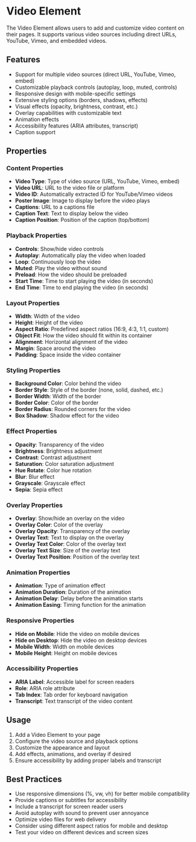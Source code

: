 # Video Element

The Video Element allows users to add and customize video content on their pages. It supports various video sources including direct URLs, YouTube, Vimeo, and embedded videos.

## Features

- Support for multiple video sources (direct URL, YouTube, Vimeo, embed)
- Customizable playback controls (autoplay, loop, muted, controls)
- Responsive design with mobile-specific settings
- Extensive styling options (borders, shadows, effects)
- Visual effects (opacity, brightness, contrast, etc.)
- Overlay capabilities with customizable text
- Animation effects
- Accessibility features (ARIA attributes, transcript)
- Caption support

## Properties

### Content Properties

- **Video Type**: Type of video source (URL, YouTube, Vimeo, embed)
- **Video URL**: URL to the video file or platform
- **Video ID**: Automatically extracted ID for YouTube/Vimeo videos
- **Poster Image**: Image to display before the video plays
- **Captions**: URL to a captions file
- **Caption Text**: Text to display below the video
- **Caption Position**: Position of the caption (top/bottom)

### Playback Properties

- **Controls**: Show/hide video controls
- **Autoplay**: Automatically play the video when loaded
- **Loop**: Continuously loop the video
- **Muted**: Play the video without sound
- **Preload**: How the video should be preloaded
- **Start Time**: Time to start playing the video (in seconds)
- **End Time**: Time to end playing the video (in seconds)

### Layout Properties

- **Width**: Width of the video
- **Height**: Height of the video
- **Aspect Ratio**: Predefined aspect ratios (16:9, 4:3, 1:1, custom)
- **Object Fit**: How the video should fit within its container
- **Alignment**: Horizontal alignment of the video
- **Margin**: Space around the video
- **Padding**: Space inside the video container

### Styling Properties

- **Background Color**: Color behind the video
- **Border Style**: Style of the border (none, solid, dashed, etc.)
- **Border Width**: Width of the border
- **Border Color**: Color of the border
- **Border Radius**: Rounded corners for the video
- **Box Shadow**: Shadow effect for the video

### Effect Properties

- **Opacity**: Transparency of the video
- **Brightness**: Brightness adjustment
- **Contrast**: Contrast adjustment
- **Saturation**: Color saturation adjustment
- **Hue Rotate**: Color hue rotation
- **Blur**: Blur effect
- **Grayscale**: Grayscale effect
- **Sepia**: Sepia effect

### Overlay Properties

- **Overlay**: Show/hide an overlay on the video
- **Overlay Color**: Color of the overlay
- **Overlay Opacity**: Transparency of the overlay
- **Overlay Text**: Text to display on the overlay
- **Overlay Text Color**: Color of the overlay text
- **Overlay Text Size**: Size of the overlay text
- **Overlay Text Position**: Position of the overlay text

### Animation Properties

- **Animation**: Type of animation effect
- **Animation Duration**: Duration of the animation
- **Animation Delay**: Delay before the animation starts
- **Animation Easing**: Timing function for the animation

### Responsive Properties

- **Hide on Mobile**: Hide the video on mobile devices
- **Hide on Desktop**: Hide the video on desktop devices
- **Mobile Width**: Width on mobile devices
- **Mobile Height**: Height on mobile devices

### Accessibility Properties

- **ARIA Label**: Accessible label for screen readers
- **Role**: ARIA role attribute
- **Tab Index**: Tab order for keyboard navigation
- **Transcript**: Text transcript of the video content

## Usage

1. Add a Video Element to your page
2. Configure the video source and playback options
3. Customize the appearance and layout
4. Add effects, animations, and overlay if desired
5. Ensure accessibility by adding proper labels and transcript

## Best Practices

- Use responsive dimensions (%, vw, vh) for better mobile compatibility
- Provide captions or subtitles for accessibility
- Include a transcript for screen reader users
- Avoid autoplay with sound to prevent user annoyance
- Optimize video files for web delivery
- Consider using different aspect ratios for mobile and desktop
- Test your video on different devices and screen sizes
